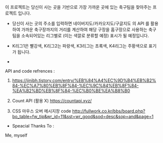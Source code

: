 이 프로젝트는 당신이 사는 곳을 기반으로 가장 가까운 곳에 있는 축구팀을 찾아주는 프로젝트 입니다. 

* 당신이 사는 곳의 주소를 입력하면 네이버지도/카카오지도/구글지도 의 API 를 활용하여 가까운 축구장까지의 거리를 계산하여 해당 구장을 홈구장으로 사용하는 축구팀을 소속되어있는 리그별로 (이는 색깔로 분류할 예정) 표시가 될 예정입니다.

* K리그1은 빨강색, K리그2는 파랑색, K3리그는 초록색, K4리그는 주황색으로 표기가 됩니다.

* 

API and code refrences :

1. https://jinibh.tistory.com/entry/%EB%84%A4%EC%9D%B4%EB%B2%84-%EC%A7%80%EB%8F%84-%EC%9C%84%EB%8F%84-%EA%B2%BD%EB%8F%84-%EC%B0%BE%EA%B8%B0

2. Count API (활용 X)
https://countapi.xyz/

3. CSS 마우스 오버 메시지창 code
http://fullwork.co.kr/bbs/board.php?bo_table=fw_tip&wr_id=11&sst=wr_good&sod=desc&sop=and&page=1



- Speacial Thanks To :

Me, myself
